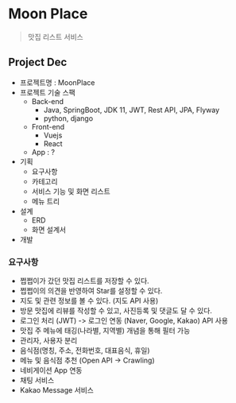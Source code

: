 # Moon Place #

> 맛집 리스트 서비스

## Project Dec ##

- 프로젝트명 : MoonPlace
- 프로젝트 기술 스팩
  - Back-end
    - Java, SpringBoot, JDK 11, JWT, Rest API, JPA, Flyway
    - python, django
  - Front-end
    - Vuejs
    - React
  - App : ?
- 기획
  - 요구사항
  - 카테고리
  - 서비스 기능 및 화면 리스트
  - 메뉴 트리
- 설계
  - ERD
  - 화면 설계서
- 개발

### 요구사항 ###

- 쩝쩝이가 갔던 맛집 리스트를 저장할 수 있다.
- 쩝쩝이의 의견을 반영하여 Star를 설정할 수 있다.
- 지도 및 관련 정보를 볼 수 있다. (지도 API 사용)
- 방문 맛집에 리뷰를 작성할 수 있고, 사진등록 및 댓글도 달 수 있다.
- 로그인 처리 (JWT) -> 로그인 연동 (Naver, Google, Kakao) API 사용
- 맛집 주 메뉴에 태깅(나라별, 지역별) 개념을 통해 필터 가능
- 관리자, 사용자 분리
- 음식점(명칭, 주소, 전화번호, 대표음식, 휴일)
- 메뉴 및 음식점 추천 (Open API -> Crawling)
- 네비게이션 App 연동
- 채팅 서비스
- Kakao Message 서비스
